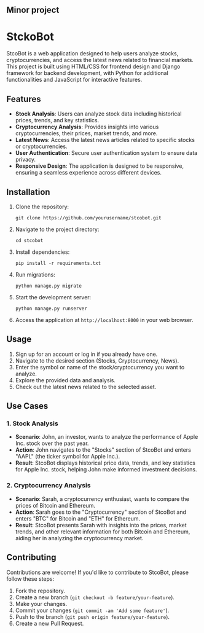 ## Minor project

# StckoBot

StcoBot is a web application designed to help users analyze stocks, cryptocurrencies, and access the latest news related to financial markets. This project is built using HTML/CSS for frontend design and Django framework for backend development, with Python for additional functionalities and JavaScript for interactive features.

## Features

- **Stock Analysis**: Users can analyze stock data including historical prices, trends, and key statistics.
- **Cryptocurrency Analysis**: Provides insights into various cryptocurrencies, their prices, market trends, and more.
- **Latest News**: Access the latest news articles related to specific stocks or cryptocurrencies.
- **User Authentication**: Secure user authentication system to ensure data privacy.
- **Responsive Design**: The application is designed to be responsive, ensuring a seamless experience across different devices.

## Installation

1. Clone the repository:

    ```
    git clone https://github.com/yourusername/stcobot.git
    ```

2. Navigate to the project directory:

    ```
    cd stcobot
    ```

3. Install dependencies:

    ```
    pip install -r requirements.txt
    ```

4. Run migrations:

    ```
    python manage.py migrate
    ```

5. Start the development server:

    ```
    python manage.py runserver
    ```

6. Access the application at `http://localhost:8000` in your web browser.

## Usage

1. Sign up for an account or log in if you already have one.
2. Navigate to the desired section (Stocks, Cryptocurrency, News).
3. Enter the symbol or name of the stock/cryptocurrency you want to analyze.
4. Explore the provided data and analysis.
5. Check out the latest news related to the selected asset.

## Use Cases

### 1. Stock Analysis
- **Scenario**: John, an investor, wants to analyze the performance of Apple Inc. stock over the past year.
- **Action**: John navigates to the "Stocks" section of StcoBot and enters "AAPL" (the ticker symbol for Apple Inc.).
- **Result**: StcoBot displays historical price data, trends, and key statistics for Apple Inc. stock, helping John make informed investment decisions.

### 2. Cryptocurrency Analysis
- **Scenario**: Sarah, a cryptocurrency enthusiast, wants to compare the prices of Bitcoin and Ethereum.
- **Action**: Sarah goes to the "Cryptocurrency" section of StcoBot and enters "BTC" for Bitcoin and "ETH" for Ethereum.
- **Result**: StcoBot presents Sarah with insights into the prices, market trends, and other relevant information for both Bitcoin and Ethereum, aiding her in analyzing the cryptocurrency market.



## Contributing

Contributions are welcome! If you'd like to contribute to StcoBot, please follow these steps:

1. Fork the repository.
2. Create a new branch (`git checkout -b feature/your-feature`).
3. Make your changes.
4. Commit your changes (`git commit -am 'Add some feature'`).
5. Push to the branch (`git push origin feature/your-feature`).
6. Create a new Pull Request.


